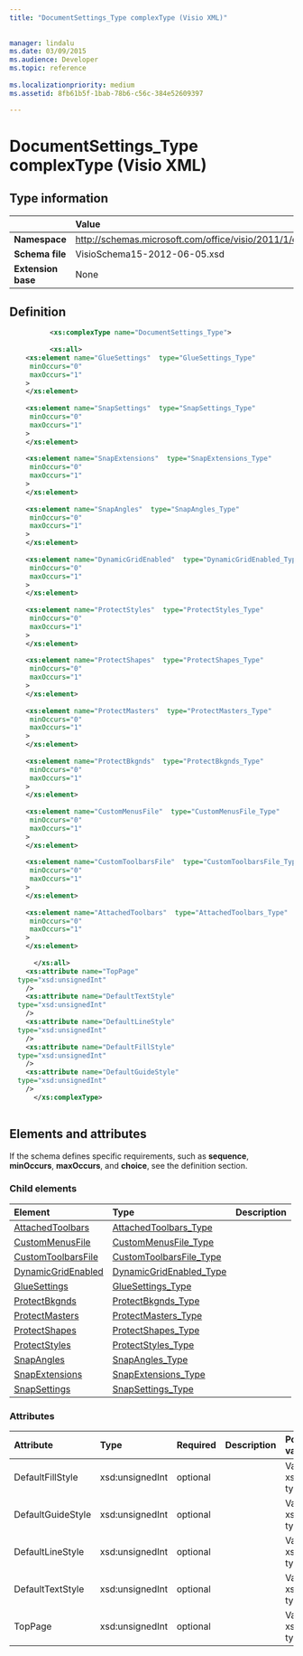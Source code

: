 ```yaml
---
title: "DocumentSettings_Type complexType (Visio XML)"
 
 
manager: lindalu
ms.date: 03/09/2015
ms.audience: Developer
ms.topic: reference
 
ms.localizationpriority: medium
ms.assetid: 8fb61b5f-1bab-78b6-c56c-384e52609397

---
```


# DocumentSettings_Type complexType (Visio XML)

## Type information

||Value |
|:-----|:-----|
|**Namespace** <br/> |http://schemas.microsoft.com/office/visio/2011/1/core  <br/> |
|**Schema file** <br/> |VisioSchema15-2012-06-05.xsd  <br/> |
|**Extension base** <br/> |None  <br/> |
   
## Definition

```XML
          <xs:complexType name="DocumentSettings_Type">
          
          <xs:all>
    <xs:element name="GlueSettings"  type="GlueSettings_Type"
     minOccurs="0"
     maxOccurs="1"
    >
    </xs:element>
    
    <xs:element name="SnapSettings"  type="SnapSettings_Type"
     minOccurs="0"
     maxOccurs="1"
    >
    </xs:element>
    
    <xs:element name="SnapExtensions"  type="SnapExtensions_Type"
     minOccurs="0"
     maxOccurs="1"
    >
    </xs:element>
    
    <xs:element name="SnapAngles"  type="SnapAngles_Type"
     minOccurs="0"
     maxOccurs="1"
    >
    </xs:element>
    
    <xs:element name="DynamicGridEnabled"  type="DynamicGridEnabled_Type"
     minOccurs="0"
     maxOccurs="1"
    >
    </xs:element>
    
    <xs:element name="ProtectStyles"  type="ProtectStyles_Type"
     minOccurs="0"
     maxOccurs="1"
    >
    </xs:element>
    
    <xs:element name="ProtectShapes"  type="ProtectShapes_Type"
     minOccurs="0"
     maxOccurs="1"
    >
    </xs:element>
    
    <xs:element name="ProtectMasters"  type="ProtectMasters_Type"
     minOccurs="0"
     maxOccurs="1"
    >
    </xs:element>
    
    <xs:element name="ProtectBkgnds"  type="ProtectBkgnds_Type"
     minOccurs="0"
     maxOccurs="1"
    >
    </xs:element>
    
    <xs:element name="CustomMenusFile"  type="CustomMenusFile_Type"
     minOccurs="0"
     maxOccurs="1"
    >
    </xs:element>
    
    <xs:element name="CustomToolbarsFile"  type="CustomToolbarsFile_Type"
     minOccurs="0"
     maxOccurs="1"
    >
    </xs:element>
    
    <xs:element name="AttachedToolbars"  type="AttachedToolbars_Type"
     minOccurs="0"
     maxOccurs="1"
    >
    </xs:element>
    
      </xs:all>
    <xs:attribute name="TopPage"
  type="xsd:unsignedInt"
    />
    <xs:attribute name="DefaultTextStyle"
  type="xsd:unsignedInt"
    />
    <xs:attribute name="DefaultLineStyle"
  type="xsd:unsignedInt"
    />
    <xs:attribute name="DefaultFillStyle"
  type="xsd:unsignedInt"
    />
    <xs:attribute name="DefaultGuideStyle"
  type="xsd:unsignedInt"
    />
      </xs:complexType>
      
```

## Elements and attributes

If the schema defines specific requirements, such as **sequence**, **minOccurs**, **maxOccurs**, and **choice**, see the definition section. 
  
### Child elements

|**Element**|**Type**|**Description**|
|:-----|:-----|:-----|
|[AttachedToolbars](attachedtoolbars-element-documentsettings_type-complextypevisio-xml.md) <br/> |[AttachedToolbars_Type](attachedtoolbars_type-complextypevisio-xml.md) <br/> ||
|[CustomMenusFile](custommenusfile-element-documentsettings_type-complextypevisio-xml.md) <br/> |[CustomMenusFile_Type](custommenusfile_type-complextypevisio-xml.md) <br/> ||
|[CustomToolbarsFile](customtoolbarsfile-element-documentsettings_type-complextypevisio-xml.md) <br/> |[CustomToolbarsFile_Type](customtoolbarsfile_type-complextypevisio-xml.md) <br/> ||
|[DynamicGridEnabled](dynamicgridenabled-element-documentsettings_type-complextypevisio-xml.md) <br/> |[DynamicGridEnabled_Type](dynamicgridenabled_type-complextypevisio-xml.md) <br/> ||
|[GlueSettings](gluesettings-element-documentsettings_type-complextypevisio-xml.md) <br/> |[GlueSettings_Type](gluesettings_type-complextypevisio-xml.md) <br/> ||
|[ProtectBkgnds](protectbkgnds-element-documentsettings_type-complextypevisio-xml.md) <br/> |[ProtectBkgnds_Type](protectbkgnds_type-complextypevisio-xml.md) <br/> ||
|[ProtectMasters](protectmasters-element-documentsettings_type-complextypevisio-xml.md) <br/> |[ProtectMasters_Type](protectmasters_type-complextypevisio-xml.md) <br/> ||
|[ProtectShapes](protectshapes-element-documentsettings_type-complextypevisio-xml.md) <br/> |[ProtectShapes_Type](protectshapes_type-complextypevisio-xml.md) <br/> ||
|[ProtectStyles](protectstyles-element-documentsettings_type-complextypevisio-xml.md) <br/> |[ProtectStyles_Type](protectstyles_type-complextypevisio-xml.md) <br/> ||
|[SnapAngles](snapangles-element-documentsettings_type-complextypevisio-xml.md) <br/> |[SnapAngles_Type](snapangles_type-complextypevisio-xml.md) <br/> ||
|[SnapExtensions](snapextensions-element-documentsettings_type-complextypevisio-xml.md) <br/> |[SnapExtensions_Type](snapextensions_type-complextypevisio-xml.md) <br/> ||
|[SnapSettings](snapsettings-element-documentsettings_type-complextypevisio-xml.md) <br/> |[SnapSettings_Type](snapsettings_type-complextypevisio-xml.md) <br/> ||
   
### Attributes

|**Attribute**|**Type**|**Required**|**Description**|**Possible values**|
|:-----|:-----|:-----|:-----|:-----|
|DefaultFillStyle  <br/> |xsd:unsignedInt  <br/> |optional  <br/> ||Values of the xsd:unsignedInt type. |
|DefaultGuideStyle  <br/> |xsd:unsignedInt  <br/> |optional  <br/> ||Values of the xsd:unsignedInt type. |
|DefaultLineStyle  <br/> |xsd:unsignedInt  <br/> |optional  <br/> ||Values of the xsd:unsignedInt type. |
|DefaultTextStyle  <br/> |xsd:unsignedInt  <br/> |optional  <br/> ||Values of the xsd:unsignedInt type. |
|TopPage  <br/> |xsd:unsignedInt  <br/> |optional  <br/> ||Values of the xsd:unsignedInt type. |
   

